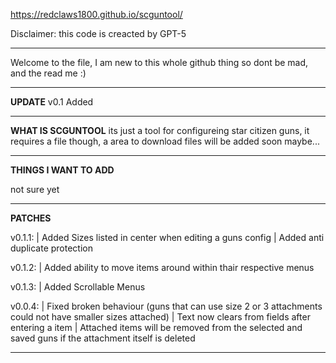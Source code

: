 https://redclaws1800.github.io/scguntool/

Disclaimer: this code is creacted by GPT-5

---

Welcome to the file, I am new to this whole github thing so dont be mad, and the read me :)

---

**UPDATE**
v0.1 Added

---

**WHAT IS SCGUNTOOL**
its just a tool for configureing star citizen guns, it requires a file though, a area to download files will be added soon maybe...

---

**THINGS I WANT TO ADD**

not sure yet

---

**PATCHES**

v0.1.1:
| Added Sizes listed in center when editing a guns config
| Added anti duplicate protection

v0.1.2:
| Added ability to move items around within thair respective menus

v0.1.3:
| Added Scrollable Menus

v0.0.4:
| Fixed broken behaviour (guns that can use size 2 or 3 attachments could not have smaller sizes attached)
| Text now clears from fields after entering a item
| Attached items will be removed from the selected and saved guns if the attachment itself is deleted

---

